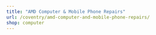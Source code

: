 ```yaml
---
title: "AMD Computer & Mobile Phone Repairs"
url: /coventry/amd-computer-and-mobile-phone-repairs/
shop: computer
---
```

